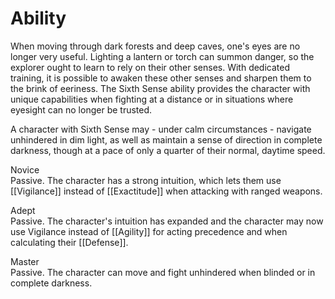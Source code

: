 # Ability
When moving through dark forests and deep caves, one's eyes are no longer very useful. Lighting a lantern or torch can summon danger, so the explorer ought to learn to rely on their other senses. With dedicated training, it is possible to awaken these other senses and sharpen them to the brink of eeriness. The Sixth Sense ability provides the character with unique capabilities when fighting at a distance or in situations where eyesight can no longer be trusted.

A character with Sixth Sense may - under calm circumstances - navigate unhindered in dim light, as well as maintain a sense of direction in complete darkness, though at a pace of only a quarter of their normal, daytime speed. 

Novice<br>Passive. The character has a strong intuition, which lets them use [[Vigilance]] instead of [[Exactitude]] when attacking with ranged weapons.

Adept<br>Passive. The character's intuition has expanded and the character may now use Vigilance instead of [[Agility]] for acting precedence and when calculating their [[Defense]].

Master<br>Passive. The character can move and fight unhindered when blinded or in complete darkness.